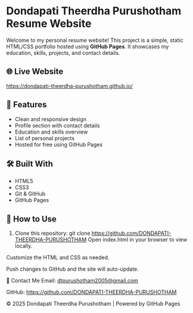 # Dondapati Theerdha Purushotham Resume Website

Welcome to my personal resume website! This project is a simple, static HTML/CSS portfolio hosted using **GitHub Pages**. It showcases my education, skills, projects, and contact details.

## 🌐 Live Website
   https://dondapati-theerdha-purushotham.github.io/

## 📄 Features

- Clean and responsive design
- Profile section with contact details
- Education and skills overview
- List of personal projects
- Hosted for free using GitHub Pages

## 🛠 Built With

- HTML5
- CSS3
- Git & GitHub
- GitHub Pages

## 🚀 How to Use

1. Clone this repository:
   git clone https://github.com/DONDAPATI-THEERDHA-PURUSHOTHAM
Open index.html in your browser to view locally.

Customize the HTML and CSS as needed.

Push changes to GitHub and the site will auto-update.

📧 Contact Me
Email: dtpurushotham2005@gmail.com

GitHub: https://github.com/DONDAPATI-THEERDHA-PURUSHOTHAM

© 2025 Dondapati Theerdha Purushotham | Powered by GitHub Pages
